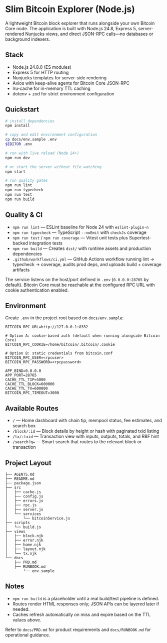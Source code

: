 # Slim Bitcoin Explorer (Node.js)

A lightweight Bitcoin block explorer that runs alongside your own Bitcoin Core node. The application is built with Node.js 24.8, Express 5, server-rendered Nunjucks views, and direct JSON-RPC calls—no databases or background indexers.

## Stack
- Node.js 24.8.0 (ES modules)
- Express 5 for HTTP routing
- Nunjucks templates for server-side rendering
- Axios with keep-alive agents for Bitcoin Core JSON-RPC
- lru-cache for in-memory TTL caching
- dotenv + zod for strict environment configuration

## Quickstart
```bash
# install dependencies
npm install

# copy and edit environment configuration
cp docs/env.sample .env
$EDITOR .env

# run with live reload (Node 24+)
npm run dev

# or start the server without file watching
npm start

# run quality gates
npm run lint
npm run typecheck
npm run test
npm run build
```

## Quality & CI
- `npm run lint` — ESLint baseline for Node 24 with `eslint-plugin-n`
- `npm run typecheck` — TypeScript `--noEmit` with `checkJs` coverage
- `npm run test` / `npm run coverage` — Vitest unit tests plus Supertest-backed integration tests
- `npm run build` — Creates `dist/` with runtime assets and production dependencies
- `.github/workflows/ci.yml` — GitHub Actions workflow running lint → typecheck → coverage, audits prod deps, and uploads build + coverage artifacts

The service listens on the host/port defined in `.env` (`0.0.0.0:28765` by default). Bitcoin Core must be reachable at the configured RPC URL with cookie authentication enabled.

## Environment
Create `.env` in the project root based on `docs/env.sample`:
```
BITCOIN_RPC_URL=http://127.0.0.1:8332

# Option A: cookie-based auth (default when running alongside Bitcoin Core)
BITCOIN_RPC_COOKIE=/home/bitcoin/.bitcoin/.cookie

# Option B: static credentials from bitcoin.conf
BITCOIN_RPC_USER=<rpcuser>
BITCOIN_RPC_PASSWORD=<rpcpassword>

APP_BIND=0.0.0.0
APP_PORT=28765
CACHE_TTL_TIP=5000
CACHE_TTL_BLOCK=600000
CACHE_TTL_TX=600000
BITCOIN_RPC_TIMEOUT=3000
```

## Available Routes
- `/` — Home dashboard with chain tip, mempool status, fee estimates, and search box
- `/block/:id` — Block details by height or hash with paginated txid listing
- `/tx/:txid` — Transaction view with inputs, outputs, totals, and RBF hint
- `/search?q=` — Smart search that routes to the relevant block or transaction

## Project Layout
```
├── AGENTS.md
├── README.md
├── package.json
├── src
│   ├── cache.js
│   ├── config.js
│   ├── errors.js
│   ├── rpc.js
│   ├── server.js
│   └── services
│       └── bitcoinService.js
├── scripts
│   └── build.js
├── views
│   ├── block.njk
│   ├── error.njk
│   ├── home.njk
│   ├── layout.njk
│   └── tx.njk
└── docs
    ├── PRD.md
    ├── RUNBOOK.md
        └── env.sample
```

## Notes
- `npm run build` is a placeholder until a real build/test pipeline is defined.
- Routes render HTML responses only; JSON APIs can be layered later if needed.
- Caches refresh automatically on miss and expire based on the TTL values above.

Refer to `docs/PRD.md` for product requirements and `docs/RUNBOOK.md` for operational guidance.

